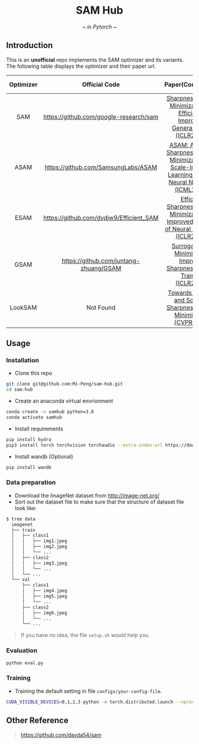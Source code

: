<h1 align="center"><b> SAM Hub</b></h1>
<p align="center">
  <i>~ in Pytorch ~</i>
</p> 

## Introduction
This is an **unofficial** repo implements the SAM optimizer and its variants. The following table displays the optimizer and their paper url.

| Optimizer | Official Code | Paper(Conference) | This repo |
| :-------: | :-----------: | :---: | :-------: |
| SAM | https://github.com/google-research/sam | [Sharpness-Aware Minimization for Efficiently Improving Generalization (ICLR2021)](https://arxiv.org/abs/2010.01412) | ... |
| ASAM | https://github.com/SamsungLabs/ASAM | [ASAM: Adaptive Sharpness-Aware Minimization for Scale-Invariant Learning of Deep Neural Networks (ICML2021)](https://arxiv.org/abs/2102.11600) | ... |
| ESAM | https://github.com/dydjw9/Efficient_SAM | [Efficient Sharpness-aware Minimization for Improved Training of Neural Networks (ICLR2022)](https://arxiv.org/abs/2110.03141) | ... |
| GSAM | https://github.com/juntang-zhuang/GSAM | [Surrogate Gap Minimization Improves Sharpness-Aware Training (ICLR2022)](https://arxiv.org/abs/2203.08065) | ... |
| LookSAM | Not Found | [Towards Efficient and Scalable Sharpness-Aware Minimization (CVPR2022)](https://arxiv.org/abs/2203.02714) | ... |

## Usage
### Installation
- Clone this repo
```bash
git clone git@github.com:Mi-Peng/sam-hub.git
cd sam-hub
```
- Create an anaconda virtual envrionment
```bash
conda create -n samhub python=3.8
conda activate samhub
```

- Install requirements
```bash
pip install hydra
pip3 install torch torchvision torchaudio --extra-index-url https://download.pytorch.org/whl/cu113
```

- Install wandb (Optional)
```bash
pip install wandb
```

### Data preparation
- Download the ImageNet dataset from http://image-net.org/
- Sort out the dataset file to make sure that the structure of dataset file look like:
```bash
$ tree data
  imagenet
  ├── train
  │   ├── class1
  │   │   ├── img1.jpeg
  │   │   ├── img2.jpeg
  │   │   └── ...
  │   ├── class2
  │   │   ├── img3.jpeg
  │   │   └── ...
  │   └── ...
  └── val
      ├── class1
      │   ├── img4.jpeg
      │   ├── img5.jpeg
      │   └── ...
      ├── class2
      │   ├── img6.jpeg
      │   └── ...
      └── ...
```
> If you have no idea, the file `setup.sh` would help you.

### Evaluation
```bash
python eval.py 
```

### Training
- Training the default setting in file `configs/your-config-file`.
```bash
CUDA_VISIBLE_DEVICES=0,1,2,3 python -m torch.distributed.launch --nproc_per_node 4 --master_port 1234 --use_env main.py --config-dir configs/ --config-name [your-config-file]
```



## Other Reference
> https://github.com/davda54/sam